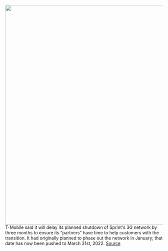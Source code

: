 <img src='https://cdn.vox-cdn.com/thumbor/i88aISUDsIy367UGWF5kaKCEhr0=/0x0:2040x1360/1200x800/filters:focal(857x517:1183x843)/cdn.vox-cdn.com/uploads/chorus_image/image/70035220/acastro_191108_1777_t-mobile_0002.0.0.jpg' width='700px' /><br/>
T-Mobile said it will delay its planned shutdown of Sprint's 3G network by three months to ensure its “partners” have time to help customers with the transition. It had originally planned to phase out the network in January; that date has now been pushed to March 31st, 2022.
<a href='https://www.theverge.com/2021/10/23/22741762/tmobile-delays-shutdown-sprint-3g-network-dish-boost'> Source <a/>